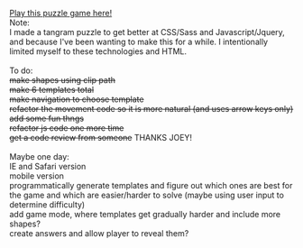 
<a href="https://lindsim.github.io/tangrams">Play this puzzle game here!</a><br>
Note: 
<br>
I made a tangram puzzle to get better at CSS/Sass and Javascript/Jquery, and because I've been wanting to make this for a while. I intentionally limited myself to these technologies and HTML. 
<br>
<br>
To do:
  <br><s>make shapes using clip path</s>
  <br><s>make 6 templates total</s>
  <br><s>make navigation to choose template</s>
  <br><s>refactor the movement code so it is more natural (and uses arrow keys only)</s>
  <br><s>add some fun thngs</s>
  <br><s>refactor js code one more time</s>
  <br><s>get a code review from someone</s> THANKS JOEY!
<br>
<br>
Maybe one day:
  <br> IE and Safari version
  <br>mobile version
  <br>programmatically generate templates and figure out which ones are best for the game and which are easier/harder to solve (maybe using user input to determine difficulty)
  <br>add game mode, where templates get gradually harder and include more shapes? 
  <br>create answers and allow player to reveal them? 

